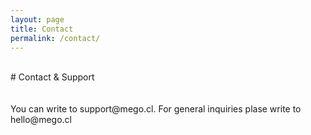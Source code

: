 ```yaml
---
layout: page
title: Contact
permalink: /contact/
---
```

<br>
# Contact & Support
<br>
<br>
<br>
You can write to support@mego.cl. For general inquiries plase write to hello@mego.cl
<br>
<br>
<br>
<br>